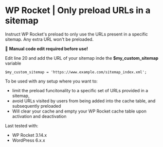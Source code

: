 
# WP Rocket | Only preload URLs in a sitemap

Instruct WP Rocket's preload to only use the URLs present in a specific sitemap. Any extra URL won't be preloaded. 

📝  **Manual code edit required before use!**

Edit line 20 and add the URL of your sitemap inde the **$my_custom_sitemap** variable

	$my_custom_sitemap = 'https://www.example.com/sitemap_index.xml';

To be used with any setup where you want to:
- limit the preload funcitonality to a specific set of URLs provided in a sitemap, 
- avoid URLs visited by users from being added into the cache table, and subsequently preloaded
- Will clear your cache and empty your WP Rocket cache table upon activation and deactivation

Last tested with:
* WP Rocket 3.14.x
* WordPress 6.x.x

